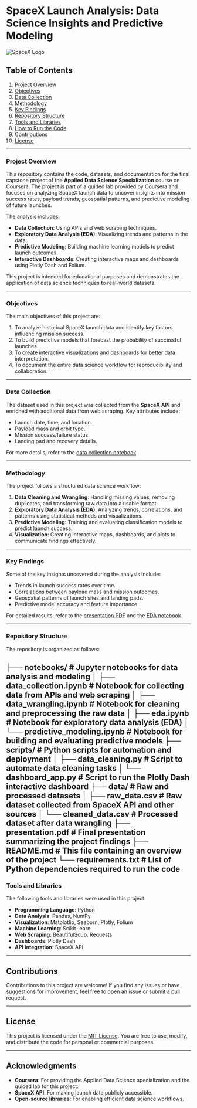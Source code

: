 # SpaceX Launch Analysis: Data Science Insights and Predictive Modeling

![SpaceX Logo](https://upload.wikimedia.org/wikipedia/commons/thumb/9/93/SpaceX-Logo.svg/1200px-SpaceX-Logo.svg.png)

## Table of Contents
1. [Project Overview](#project-overview)
2. [Objectives](#objectives)
3. [Data Collection](#data-collection)
4. [Methodology](#methodology)
5. [Key Findings](#key-findings)
6. [Repository Structure](#repository-structure)
7. [Tools and Libraries](#tools-and-libraries)
8. [How to Run the Code](#how-to-run-the-code)
9. [Contributions](#contributions)
10. [License](#license)

---

### **Project Overview**
This repository contains the code, datasets, and documentation for the final capstone project of the **Applied Data Science Specialization** course on Coursera. The project is part of a guided lab provided by Coursera and focuses on analyzing SpaceX launch data to uncover insights into mission success rates, payload trends, geospatial patterns, and predictive modeling of future launches.

The analysis includes:
- **Data Collection**: Using APIs and web scraping techniques.
- **Exploratory Data Analysis (EDA)**: Visualizing trends and patterns in the data.
- **Predictive Modeling**: Building machine learning models to predict launch outcomes.
- **Interactive Dashboards**: Creating interactive maps and dashboards using Plotly Dash and Folium.

This project is intended for educational purposes and demonstrates the application of data science techniques to real-world datasets.

---

### **Objectives**
The main objectives of this project are:
1. To analyze historical SpaceX launch data and identify key factors influencing mission success.
2. To build predictive models that forecast the probability of successful launches.
3. To create interactive visualizations and dashboards for better data interpretation.
4. To document the entire data science workflow for reproducibility and collaboration.

---

### **Data Collection**
The dataset used in this project was collected from the **SpaceX API** and enriched with additional data from web scraping. Key attributes include:
- Launch date, time, and location.
- Payload mass and orbit type.
- Mission success/failure status.
- Landing pad and recovery details.

For more details, refer to the [data collection notebook](notebooks/data_collection.ipynb).

---

### **Methodology**
The project follows a structured data science workflow:
1. **Data Cleaning and Wrangling**: Handling missing values, removing duplicates, and transforming raw data into a usable format.
2. **Exploratory Data Analysis (EDA)**: Analyzing trends, correlations, and patterns using statistical methods and visualizations.
3. **Predictive Modeling**: Training and evaluating classification models to predict launch success.
4. **Visualization**: Creating interactive maps, dashboards, and plots to communicate findings effectively.

---

### **Key Findings**
Some of the key insights uncovered during the analysis include:
- Trends in launch success rates over time.
- Correlations between payload mass and mission outcomes.
- Geospatial patterns of launch sites and landing pads.
- Predictive model accuracy and feature importance.

For detailed results, refer to the [presentation PDF](presentation.pdf) and the [EDA notebook](notebooks/eda.ipynb).

---

### **Repository Structure**
The repository is organized as follows:

├── notebooks/ # Jupyter notebooks for data analysis and modeling
│ ├── data_collection.ipynb # Notebook for collecting data from APIs and web scraping
│ ├── data_wrangling.ipynb # Notebook for cleaning and preprocessing the raw data
│ ├── eda.ipynb # Notebook for exploratory data analysis (EDA)
│ └── predictive_modeling.ipynb # Notebook for building and evaluating predictive models
├── scripts/ # Python scripts for automation and deployment
│ ├── data_cleaning.py # Script to automate data cleaning tasks
│ └── dashboard_app.py # Script to run the Plotly Dash interactive dashboard
├── data/ # Raw and processed datasets
│ ├── raw_data.csv # Raw dataset collected from SpaceX API and other sources
│ └── cleaned_data.csv # Processed dataset after data wrangling
├── presentation.pdf # Final presentation summarizing the project findings
├── README.md # This file containing an overview of the project
└── requirements.txt # List of Python dependencies required to run the code
---

### **Tools and Libraries**
The following tools and libraries were used in this project:
- **Programming Language**: Python
- **Data Analysis**: Pandas, NumPy
- **Visualization**: Matplotlib, Seaborn, Plotly, Folium
- **Machine Learning**: Scikit-learn
- **Web Scraping**: BeautifulSoup, Requests
- **Dashboards**: Plotly Dash
- **API Integration**: SpaceX API

--- 

## Contributions

Contributions to this project are welcome! If you find any issues or have suggestions for improvement, feel free to open an issue or submit a pull request.

---

## License

This project is licensed under the [MIT License](LICENSE). You are free to use, modify, and distribute the code for personal or commercial purposes.

---

## Acknowledgments

- **Coursera**: For providing the Applied Data Science specialization and the guided lab for this project.
- **SpaceX API**: For making launch data publicly accessible.
- **Open-source libraries**: For enabling efficient data science workflows.
